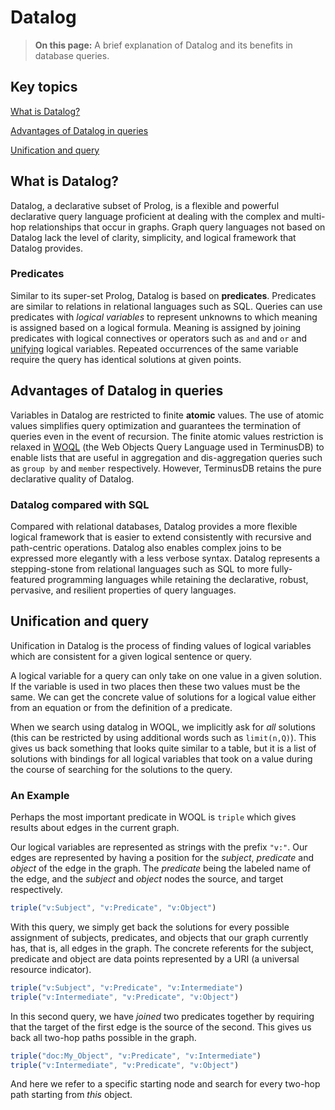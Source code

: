 # Datalog

> **On this page:** A brief explanation of Datalog and its benefits in database queries.

## Key topics

[What is Datalog?](what-is-datalog)

[Advantages of Datalog in queries](advantages-of-datalog)

[Unification and query](unification-and-query)
 
## What is Datalog?

Datalog, a declarative subset of Prolog, is a flexible and powerful declarative query language proficient at dealing with the complex and multi-hop relationships that occur in graphs. Graph query languages not based on Datalog lack the level of clarity, simplicity, and logical framework that Datalog provides.

### Predicates

Similar to its super-set Prolog, Datalog is based on **predicates**. Predicates are similar to relations in relational languages such as SQL. Queries can use predicates with *logical variables* to represent unknowns to which meaning is assigned based on a logical formula. Meaning is assigned by joining predicates with logical connectives or operators such as `and` and `or` and [unifying](#unification-and-query) logical variables. Repeated occurrences of the same variable require the query has identical solutions at given points.

## Advantages of Datalog in queries

Variables in Datalog are restricted to finite **atomic** values. The use of atomic values simplifies query optimization and guarantees the termination of queries even in the event of recursion. The finite atomic values restriction is relaxed in [WOQL](to-do) (the Web Objects Query Language used in TerminusDB) to enable lists that are useful in aggregation and dis-aggregation queries such as `group by` and `member` respectively. However, TerminusDB retains the pure declarative quality of
Datalog.    

### Datalog compared with SQL

Compared with relational databases, Datalog provides a more flexible logical framework that is easier to extend consistently with recursive and path-centric operations. Datalog also enables complex joins to be expressed more elegantly with a less verbose syntax. Datalog represents a stepping-stone from relational languages such as SQL to more fully-featured programming languages while retaining the declarative, robust, pervasive, and resilient properties of query languages.

## Unification and query

Unification in Datalog is the process of finding values of logical variables which are consistent for a given logical sentence or query.

<!-- to-do: Translate -->

A logical variable for a query can only take on one value in a given solution. If the variable is used in two places then these two values must be the same. We can get the concrete value of solutions for a
logical value either from an equation or from the definition of a
predicate.

When we search using datalog in WOQL, we implicitly ask for *all*
solutions (this can be restricted by using additional words such as
`limit(n,Q)`). This gives us back something that looks quite similar
to a table, but it is a list of solutions with bindings for
all logical variables that took on a value during the course of
searching for the solutions to the query.

### An Example

Perhaps the most important predicate in WOQL is `triple` which gives
results about edges in the current graph.

Our logical variables are represented as strings with the prefix
`"v:"`. Our edges are represented by having a position for the
*subject*, *predicate* and *object* of the edge in the graph. The
*predicate* being the labeled name of the edge, and the *subject* and
*object* nodes the source, and target respectively.

```javascript
triple("v:Subject", "v:Predicate", "v:Object")
```

With this query, we simply get back the solutions for every possible
assignment of subjects, predicates, and objects that our graph
currently has, that is, all edges in the graph. The concrete referents
for the subject, predicate and object are data points represented by a
URI (a universal resource indicator).

```javascript
triple("v:Subject", "v:Predicate", "v:Intermediate")
triple("v:Intermediate", "v:Predicate", "v:Object")
```

In this second query, we have *joined* two predicates together by
requiring that the target of the first edge is the source of the
second. This gives us back all two-hop paths possible in the
graph.

```javascript
triple("doc:My_Object", "v:Predicate", "v:Intermediate")
triple("v:Intermediate", "v:Predicate", "v:Object")
```

And here we refer to a specific starting node and search for every
two-hop path starting from *this* object.